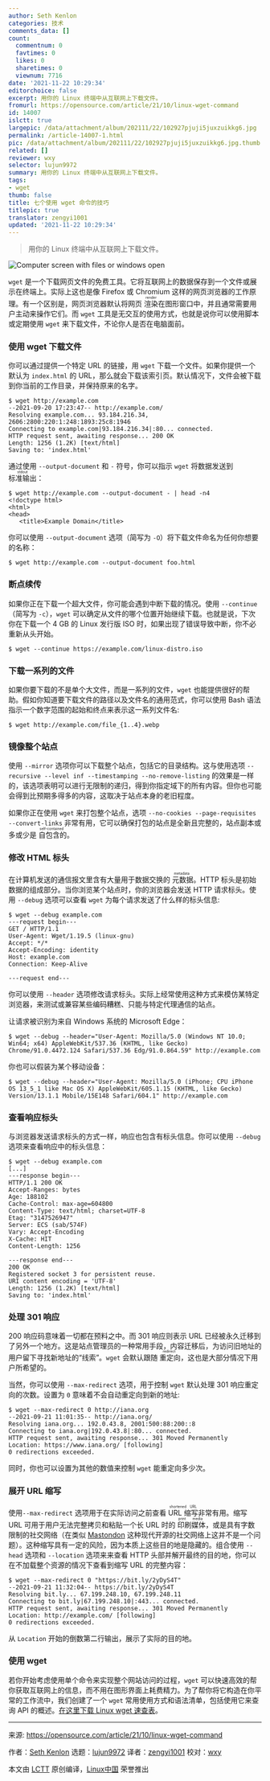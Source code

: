 ```yaml
---
author: Seth Kenlon
categories: 技术
comments_data: []
count:
  commentnum: 0
  favtimes: 0
  likes: 0
  sharetimes: 0
  viewnum: 7716
date: '2021-11-22 10:29:34'
editorchoice: false
excerpt: 用你的 Linux 终端中从互联网上下载文件。
fromurl: https://opensource.com/article/21/10/linux-wget-command
id: 14007
islctt: true
largepic: /data/attachment/album/202111/22/102927pjuji5juxzuikkg6.jpg
permalink: /article-14007-1.html
pic: /data/attachment/album/202111/22/102927pjuji5juxzuikkg6.jpg.thumb.jpg
related: []
reviewer: wxy
selector: lujun9972
summary: 用你的 Linux 终端中从互联网上下载文件。
tags:
- wget
thumb: false
title: 七个使用 wget 命令的技巧
titlepic: true
translator: zengyi1001
updated: '2021-11-22 10:29:34'
---
```



> 
> 用你的 Linux 终端中从互联网上下载文件。
> 
> 
> 


![](/data/attachment/album/202111/22/102927pjuji5juxzuikkg6.jpg "Computer screen with files or windows open")


`wget` 是一个下载网页文件的免费工具。它将互联网上的数据保存到一个文件或展示在终端上。实际上这也是像 Firefox 或 Chromium 这样的网页浏览器的工作原理。有一个区别是，网页浏览器默认将网页 <ruby> 渲染 <rt>  render </rt></ruby>在图形窗口中，并且通常需要用户主动来操作它们。而 `wget` 工具是无交互的使用方式，也就是说你可以使用脚本或定期使用 `wget` 来下载文件，不论你人是否在电脑面前。


### 使用 wget 下载文件


你可以通过提供一个特定 URL 的链接，用 `wget` 下载一个文件。如果你提供一个默认为 `index.html` 的 URL，那么就会下载该索引页。默认情况下，文件会被下载到你当前的工作目录，并保持原来的名字。



```
$ wget http://example.com
--2021-09-20 17:23:47-- http://example.com/
Resolving example.com... 93.184.216.34, 2606:2800:220:1:248:1893:25c8:1946
Connecting to example.com|93.184.216.34|:80... connected.
HTTP request sent, awaiting response... 200 OK
Length: 1256 (1.2K) [text/html]
Saving to: 'index.html'

```

通过使用 `--output-document` 和 `-` 符号，你可以指示 `wget` 将数据发送到 <ruby> 标准输出 <rt>  stdout </rt></ruby>：



```
$ wget http://example.com --output-document - | head -n4
<!doctype html>
<html>
<head>
   <title>Example Domain</title>

```

你可以使用 `--output-document` 选项（简写为 `-O`）将下载文件命名为任何你想要的名称：



```
$ wget http://example.com --output-document foo.html

```

### 断点续传


如果你正在下载一个超大文件，你可能会遇到中断下载的情况。使用 `--continue`（简写为 `-c`），`wget` 可以确定从文件的哪个位置开始继续下载。也就是说，下次你在下载一个 4 GB 的 Linux 发行版 ISO 时，如果出现了错误导致中断，你不必重新从头开始。



```
$ wget --continue https://example.com/linux-distro.iso

```

### 下载一系列的文件


如果你要下载的不是单个大文件，而是一系列的文件，`wget` 也能提供很好的帮助。假如你知道要下载文件的路径以及文件名的通用范式，你可以使用 Bash 语法指示一个数字范围的起始和终点来表示这一系列文件名:



```
$ wget http://example.com/file_{1..4}.webp

```

### 镜像整个站点


使用 `--mirror` 选项你可以下载整个站点，包括它的目录结构。这与使用选项 `--recursive --level inf --timestamping --no-remove-listing` 的效果是一样的，该选项表明可以进行无限制的递归，得到你指定域下的所有内容。但你也可能会得到比预期多得多的内容，这取决于站点本身的老旧程度。


如果你正在使用 `wget` 来打包整个站点，选项 `--no-cookies --page-requisites --convert-links` 非常有用，它可以确保打包的站点是全新且完整的，站点副本或多或少是<ruby> 自包含的 <rt>  self-contained </rt></ruby>。


### 修改 HTML 标头


在计算机发送的通信报文里含有大量用于数据交换的<ruby> 元数据 <rt>  metadata </rt></ruby>。HTTP 标头是初始数据的组成部分。当你浏览某个站点时，你的浏览器会发送 HTTP 请求标头。使用 `--debug` 选项可以查看 `wget` 为每个请求发送了什么样的标头信息:



```
$ wget --debug example.com
---request begin---
GET / HTTP/1.1
User-Agent: Wget/1.19.5 (linux-gnu)
Accept: */*
Accept-Encoding: identity
Host: example.com
Connection: Keep-Alive

---request end---

```

你可以使用 `--header` 选项修改请求标头。实际上经常使用这种方式来模仿某特定浏览器，来测试或兼容某些编码糟糕、只能与特定代理通信的站点。


让请求被识别为来自 Windows 系统的 Microsoft Edge：



```
$ wget --debug --header="User-Agent: Mozilla/5.0 (Windows NT 10.0; Win64; x64) AppleWebKit/537.36 (KHTML, like Gecko) Chrome/91.0.4472.124 Safari/537.36 Edg/91.0.864.59" http://example.com

```

你也可以假装为某个移动设备：



```
$ wget --debug --header="User-Agent: Mozilla/5.0 (iPhone; CPU iPhone OS 13_5_1 like Mac OS X) AppleWebKit/605.1.15 (KHTML, like Gecko) Version/13.1.1 Mobile/15E148 Safari/604.1" http://example.com

```

### 查看响应标头


与浏览器发送请求标头的方式一样，响应也包含有标头信息。你可以使用 `--debug` 选项来查看响应中的标头信息：



```
$ wget --debug example.com
[...]
---response begin---
HTTP/1.1 200 OK
Accept-Ranges: bytes
Age: 188102
Cache-Control: max-age=604800
Content-Type: text/html; charset=UTF-8
Etag: "3147526947"
Server: ECS (sab/574F)
Vary: Accept-Encoding
X-Cache: HIT
Content-Length: 1256

---response end---
200 OK
Registered socket 3 for persistent reuse.
URI content encoding = 'UTF-8'
Length: 1256 (1.2K) [text/html]
Saving to: 'index.html'

```

### 处理 301 响应


200 响应码意味着一切都在预料之中。而 301 响应则表示 URL 已经被永久迁移到了另外一个地方。这是站点管理员的一种常用手段，内容迁移后，为访问旧地址的用户留下寻找新地址的“线索”。`wget` 会默认跟随<ruby> 重定向 <rt>  redirect </rt></ruby>，这也是大部分情况下用户所希望的。


当然，你可以使用 `--max-redirect` 选项，用于控制 `wget` 默认处理 301 响应重定向的次数。设置为 `0` 意味着不会自动重定向到新的地址:



```
$ wget --max-redirect 0 http://iana.org
--2021-09-21 11:01:35-- http://iana.org/
Resolving iana.org... 192.0.43.8, 2001:500:88:200::8
Connecting to iana.org|192.0.43.8|:80... connected.
HTTP request sent, awaiting response... 301 Moved Permanently
Location: https://www.iana.org/ [following]
0 redirections exceeded.

```

同时，你也可以设置为其他的数值来控制 `wget` 能重定向多少次。


### 展开 URL 缩写


使用`--max-redirect` 选项用于在实际访问之前查看 <ruby> URL 缩写 <rt>  shortened URL </rt></ruby>非常有用。缩写 URL 可用于用户无法完整拷贝和粘贴一个长 URL 时的<ruby> 印刷媒体 <rt>  print media </rt></ruby>，或是具有字数限制的社交网络（在类似 [Mastondon](https://opensource.com/article/17/4/guide-to-mastodon) 这种现代开源的社交网络上这并不是一个问题）。这种缩写具有一定的风险，因为本质上这些目的地是隐藏的。组合使用 `--head` 选项和 `--location` 选项来来查看 HTTP 头部并解开最终的目的地，你可以在不加载整个资源的情况下查看到缩写 URL 的完整内容：



```
$ wget --max-redirect 0 "https://bit.ly/2yDyS4T"
--2021-09-21 11:32:04-- https://bit.ly/2yDyS4T
Resolving bit.ly... 67.199.248.10, 67.199.248.11
Connecting to bit.ly|67.199.248.10|:443... connected.
HTTP request sent, awaiting response... 301 Moved Permanently
Location: http://example.com/ [following]
0 redirections exceeded.

```

从 `Location` 开始的倒数第二行输出，展示了实际的目的地。


### 使用 wget


若你开始考虑使用单个命令来实现整个网站访问的过程，`wget` 可以快速高效的帮你获取互联网上的信息，而不用在图形界面上耗费精力。为了帮你将它构造在你平常的工作流中，我们创建了一个 `wget` 常用使用方式和语法清单，包括使用它来查询 API 的概述。[在这里下载 Linux wget 速查表](https://opensource.com/downloads/linux-wget-cheat-sheet)。




---


来源: <https://opensource.com/article/21/10/linux-wget-command>


作者：[Seth Kenlon](https://opensource.com/users/seth) 选题：[lujun9972](https://github.com/lujun9972) 译者：[zengyi1001](https://github.com/zengyi1001) 校对：[wxy](https://github.com/wxy)


本文由 [LCTT](https://github.com/LCTT/TranslateProject) 原创编译，[Linux中国](https://linux.cn/) 荣誉推出